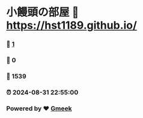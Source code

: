 # 小饅頭の部屋 :link: https://hst1189.github.io/ 
### :page_facing_up: [1](https://hst1189.github.io//tag.html) 
### :speech_balloon: 0 
### :hibiscus: 1539 
### :alarm_clock: 2024-08-31 22:55:00 
### Powered by :heart: [Gmeek](https://github.com/Meekdai/Gmeek)
